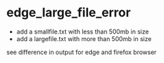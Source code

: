 # edge_large_file_error

- add a smallfile.txt with less than 500mb in size
- add a largefile.txt with more than 500mb in size

see difference in output for edge and firefox browser
